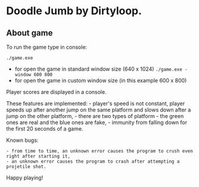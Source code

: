 # Doodle Jumb by Dirtyloop.

## About game

To run the game type in console:

`
./game.exe
`
- for open the game in standard window size (640 x 1024)
`
./game.exe -window 600 800
`
- for open the game in custom window size (in this example 600 x 800)


Player scores are displayed in a console.

These features are implemented:
	- player's speed is not constant, player speeds up after another jump on the same platform and slows down after a jump on the other platform,
	- there are two types of platform - the green ones are real and the blue ones are fake,
	- immunity from falling down for the first 20 seconds of a game.

Known bugs:

	- from time to time, an unknown error causes the program to crush even right after starting it,
	- an unknown error causes the program to crash after attempting a projetile shot.

Happy playing!
